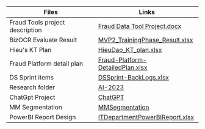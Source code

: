 | Files                           | Links                                                                                                                               |
| ------------------------------- | ----------------------------------------------------------------------------------------------------------------------------------- |
| Fraud Tools project description | [Fraud Data Tool Project.docx](https://smartnetvn.sharepoint.com/:w:/g/Eb8ivSZfzFtIsg4uKhd2IjIB8fmMu-0jCZY3-ur9IgRomg?e=EdNHVp)     |
| BizOCR Evaluate Result          | [MVP2_TrainingPhase_Result.xlsx](https://smartnetvn.sharepoint.com/:x:/g/EUtDN92nI29CofvBIZF9x8MBNLnglL56nl67qTX5gaoCdQ?e=KJ8JL2)   |
| Hieu's KT Plan                  | [HieuDao_KT_plan.xlsx](https://smartnetvn.sharepoint.com/:x:/g/EXJQyXxMAfFOmIYM_bvMs0wB0ATDz8Z9KDvultdRZOhcig?e=25CzOn)             |
| Fraud Platform detail plan      | [Fraud-Platform-DetailedPlan.xlsx](https://smartnetvn.sharepoint.com/:x:/g/EbRu6F8igLxCkdQios07uckBnU2oppIXxj2ur3qxJdb_0Q?e=osueVk) |
| DS Sprint items                 | [DSSprint-BackLogs.xlsx](https://smartnetvn.sharepoint.com/:x:/g/EcWOvn8oZNJFo7HhAu0IiWEBHdAyINOtDNcZVW_9wmvzUA?e=83Orhy)           |
| Research folder                 | [AI-2023](https://smartnetvn.sharepoint.com/:f:/g/EhBnLWFKJbJMo1YuRVjUn_4BuA35h70xCeslsr24OZ19SA?e=G9s6CT)                          |
| ChatGpt Project                 | [ChatGPT](https://smartnetvn.sharepoint.com/:f:/g/EkWPNQcqzmBLuLSfzU4lzL0BOVepo4RsKOXIGXoLxGONow?e=PBMmnm)                          |
| MM Segmentation                 | [MMSegmentation](https://smartnetvn.sharepoint.com/:f:/g/ErKA6mYbdxZCsxwXikxDPEYBm-OKi_PEG2SbzmVQ9B1IAQ?e=syhBTw)                   |
| PowerBI Report Design           | [ITDepartmentPowerBIReport.xlsx](https://smartnetvn.sharepoint.com/:x:/g/EfIkELaiDdJCpRYAwk8Lx18BIqy1z92guTDeg1P5eOoupg?e=8EDoAt)                                                                                                                                   |
